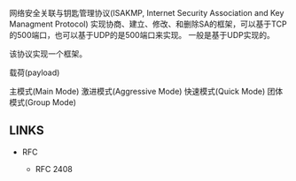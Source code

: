 网络安全关联与钥匙管理协议(ISAKMP, Internet Security Association and Key Managment Protocol)
实现协商、建立、修改、和删除SA的框架，可以基于TCP的500端口，也可以基于UDP的是500端口来实现。
一般是基于UDP实现的。


该协议实现一个框架。


载荷(payload)















主模式(Main Mode)
激进模式(Aggressive Mode)
快速模式(Quick Mode)
团体模式(Group Mode)









## LINKS


* RFC

  - RFC 2408